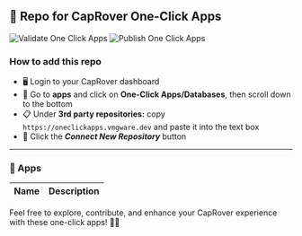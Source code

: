 ## 🚀 Repo for CapRover One-Click Apps

![Validate One Click Apps](https://github.com/VMGWARE/one-click-apps/actions/workflows/validate_apps.yml/badge.svg?event=push)
![Publish One Click Apps](https://github.com/VMGWARE/one-click-apps/actions/workflows/deploy.yml/badge.svg?event=push)

### How to add this repo

- 🖥️ Login to your CapRover dashboard
- 📲 Go to **apps** and click on **One-Click Apps/Databases**, then scroll down to the bottom
- 📋 Under **3rd party repositories:** copy `https://oneclickapps.vmgware.dev` and paste it into the text box
- 🔄 Click the **_Connect New Repository_** button

---------

### 🚀 Apps

| Name | Description |
| ---- | ------------ |

Feel free to explore, contribute, and enhance your CapRover experience with these one-click apps! 🚢✨
